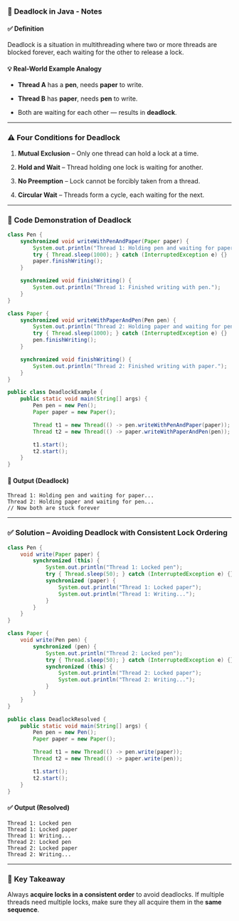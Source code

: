 
### 🧠 **Deadlock in Java - Notes**


#### ✅ **Definition**

Deadlock is a situation in multithreading where two or more threads are blocked forever, each waiting for the other to release a lock.

#### 💡 **Real-World Example Analogy**

- **Thread A** has a **pen**, needs **paper** to write.
    
- **Thread B** has **paper**, needs **pen** to write.
    
- Both are waiting for each other — results in **deadlock**.
    

---

### ⚠️ **Four Conditions for Deadlock**

1. **Mutual Exclusion** – Only one thread can hold a lock at a time.
    
2. **Hold and Wait** – Thread holding one lock is waiting for another.
    
3. **No Preemption** – Lock cannot be forcibly taken from a thread.
    
4. **Circular Wait** – Threads form a cycle, each waiting for the next.
    

---

### 🧪 **Code Demonstration of Deadlock**

```java
class Pen {
    synchronized void writeWithPenAndPaper(Paper paper) {
        System.out.println("Thread 1: Holding pen and waiting for paper...");
        try { Thread.sleep(1000); } catch (InterruptedException e) {}
        paper.finishWriting();
    }

    synchronized void finishWriting() {
        System.out.println("Thread 1: Finished writing with pen.");
    }
}

class Paper {
    synchronized void writeWithPaperAndPen(Pen pen) {
        System.out.println("Thread 2: Holding paper and waiting for pen...");
        try { Thread.sleep(1000); } catch (InterruptedException e) {}
        pen.finishWriting();
    }

    synchronized void finishWriting() {
        System.out.println("Thread 2: Finished writing with paper.");
    }
}

public class DeadlockExample {
    public static void main(String[] args) {
        Pen pen = new Pen();
        Paper paper = new Paper();

        Thread t1 = new Thread(() -> pen.writeWithPenAndPaper(paper));
        Thread t2 = new Thread(() -> paper.writeWithPaperAndPen(pen));

        t1.start();
        t2.start();
    }
}
```

#### 🛑 Output (Deadlock)

```
Thread 1: Holding pen and waiting for paper...
Thread 2: Holding paper and waiting for pen...
// Now both are stuck forever
```

---

### ✅ **Solution – Avoiding Deadlock with Consistent Lock Ordering**

```java
class Pen {
    void write(Paper paper) {
        synchronized (this) {
            System.out.println("Thread 1: Locked pen");
            try { Thread.sleep(50); } catch (InterruptedException e) {}
            synchronized (paper) {
                System.out.println("Thread 1: Locked paper");
                System.out.println("Thread 1: Writing...");
            }
        }
    }
}

class Paper {
    void write(Pen pen) {
        synchronized (pen) {
            System.out.println("Thread 2: Locked pen");
            try { Thread.sleep(50); } catch (InterruptedException e) {}
            synchronized (this) {
                System.out.println("Thread 2: Locked paper");
                System.out.println("Thread 2: Writing...");
            }
        }
    }
}

public class DeadlockResolved {
    public static void main(String[] args) {
        Pen pen = new Pen();
        Paper paper = new Paper();

        Thread t1 = new Thread(() -> pen.write(paper));
        Thread t2 = new Thread(() -> paper.write(pen));

        t1.start();
        t2.start();
    }
}
```

#### ✅ Output (Resolved)

```
Thread 1: Locked pen
Thread 1: Locked paper
Thread 1: Writing...
Thread 2: Locked pen
Thread 2: Locked paper
Thread 2: Writing...
```

---

### 📝 **Key Takeaway**

Always **acquire locks in a consistent order** to avoid deadlocks. If multiple threads need multiple locks, make sure they all acquire them in the **same sequence**.